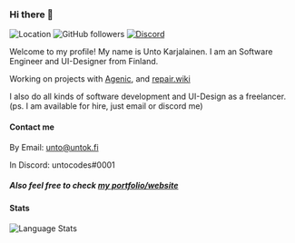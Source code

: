 ### Hi there 👋
![Location](https://img.shields.io/badge/%F0%9F%93%8D%20From-Turku%2C%20FI-informational?style=for-the-badge)
![GitHub followers](https://img.shields.io/github/followers/untocodes?style=for-the-badge&label=Followers)
[![Discord](https://img.shields.io/discord/416987984580313088?color=%237289DA&label=Discord&style=for-the-badge)](https://discord.gg/zrHdyqv4DN)

Welcome to my profile! My name is Unto Karjalainen. I am an Software Engineer and UI-Designer from Finland.



Working on projects with [Agenic](https://agenic.org), and [repair.wiki](https://github.com/repair-manual)

I also do all kinds of software development and UI-Design as a freelancer. (ps. I am available for hire, just email or discord me)

#### Contact me

By Email: unto@untok.fi

In Discord: untocodes#0001

##### Also feel free to check [my portfolio/website](https://untok.fi)

#### Stats 

![Language Stats](https://github-readme-stats.vercel.app/api/top-langs/?username=untocodes)
